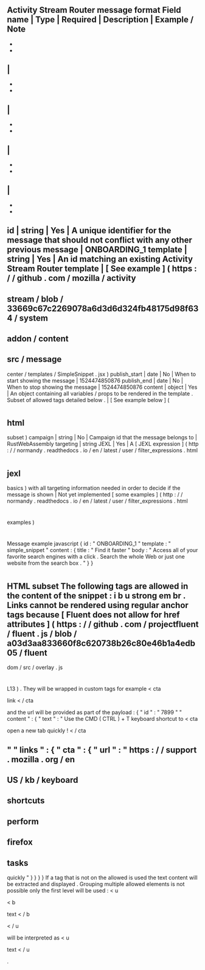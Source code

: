 #
#
Activity
Stream
Router
message
format
Field
name
|
Type
|
Required
|
Description
|
Example
/
Note
-
-
-
|
-
-
-
|
-
-
-
|
-
-
-
|
-
-
-
id
|
string
|
Yes
|
A
unique
identifier
for
the
message
that
should
not
conflict
with
any
other
previous
message
|
ONBOARDING_1
template
|
string
|
Yes
|
An
id
matching
an
existing
Activity
Stream
Router
template
|
[
See
example
]
(
https
:
/
/
github
.
com
/
mozilla
/
activity
-
stream
/
blob
/
33669c67c2269078a6d3d6d324fb48175d98f634
/
system
-
addon
/
content
-
src
/
message
-
center
/
templates
/
SimpleSnippet
.
jsx
)
publish_start
|
date
|
No
|
When
to
start
showing
the
message
|
1524474850876
publish_end
|
date
|
No
|
When
to
stop
showing
the
message
|
1524474850876
content
|
object
|
Yes
|
An
object
containing
all
variables
/
props
to
be
rendered
in
the
template
.
Subset
of
allowed
tags
detailed
below
.
|
[
See
example
below
]
(
#
html
-
subset
)
campaign
|
string
|
No
|
Campaign
id
that
the
message
belongs
to
|
RustWebAssembly
targeting
|
string
JEXL
|
Yes
|
A
[
JEXL
expression
]
(
http
:
/
/
normandy
.
readthedocs
.
io
/
en
/
latest
/
user
/
filter_expressions
.
html
#
jexl
-
basics
)
with
all
targeting
information
needed
in
order
to
decide
if
the
message
is
shown
|
Not
yet
implemented
[
some
examples
]
(
http
:
/
/
normandy
.
readthedocs
.
io
/
en
/
latest
/
user
/
filter_expressions
.
html
#
examples
)
#
#
#
Message
example
javascript
{
id
:
"
ONBOARDING_1
"
template
:
"
simple_snippet
"
content
:
{
title
:
"
Find
it
faster
"
body
:
"
Access
all
of
your
favorite
search
engines
with
a
click
.
Search
the
whole
Web
or
just
one
website
from
the
search
box
.
"
}
}
#
#
#
HTML
subset
The
following
tags
are
allowed
in
the
content
of
the
snippet
:
i
b
u
strong
em
br
.
Links
cannot
be
rendered
using
regular
anchor
tags
because
[
Fluent
does
not
allow
for
href
attributes
]
(
https
:
/
/
github
.
com
/
projectfluent
/
fluent
.
js
/
blob
/
a03d3aa833660f8c620738b26c80e46b1a4edb05
/
fluent
-
dom
/
src
/
overlay
.
js
#
L13
)
.
They
will
be
wrapped
in
custom
tags
for
example
<
cta
>
link
<
/
cta
>
and
the
url
will
be
provided
as
part
of
the
payload
:
{
"
id
"
:
"
7899
"
"
content
"
:
{
"
text
"
:
"
Use
the
CMD
(
CTRL
)
+
T
keyboard
shortcut
to
<
cta
>
open
a
new
tab
quickly
!
<
/
cta
>
"
"
links
"
:
{
"
cta
"
:
{
"
url
"
:
"
https
:
/
/
support
.
mozilla
.
org
/
en
-
US
/
kb
/
keyboard
-
shortcuts
-
perform
-
firefox
-
tasks
-
quickly
"
}
}
}
}
If
a
tag
that
is
not
on
the
allowed
is
used
the
text
content
will
be
extracted
and
displayed
.
Grouping
multiple
allowed
elements
is
not
possible
only
the
first
level
will
be
used
:
<
u
>
<
b
>
text
<
/
b
>
<
/
u
>
will
be
interpreted
as
<
u
>
text
<
/
u
>
.
